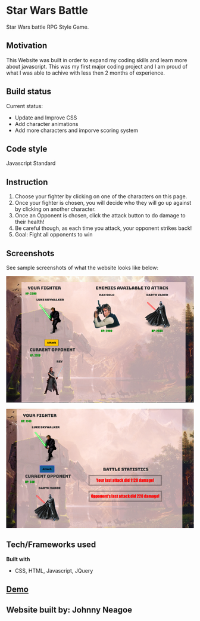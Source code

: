 # Star Wars Battle

Star Wars battle RPG Style Game.

## Motivation

This Website was built in order to expand my coding skills and learn more about javascript. This was my first major coding project and I am proud of what I was able to achive with less then 2 months of experience. 

## Build status

Current status:
- Update and Improve CSS
- Add character animations
- Add more characters and imporve scoring system

## Code style

Javascript Standard

## Instruction

1.	Choose your fighter by clicking on one of the characters on this page. 
2.	Once your fighter is chosen, you will decide who they will go up against by clicking on another character. 
3.	Once an Opponent is chosen, click the attack button to do damage to their health! 
4.	Be careful though, as each time you attack, your opponent strikes back! 
5.	Goal: Fight all opponents to win

## Screenshots 

See sample screenshots of what the website looks like below:


![alt text](https://github.com/JohnnyNeagoe/StarWars-Game/blob/master/assets/images/character.png?raw=true)

![alt text](https://github.com/JohnnyNeagoe/StarWars-Game/blob/master/assets/images/attack.png?raw=true)

## Tech/Frameworks used

<b>Built with</b>

- CSS, HTML, Javascript, JQuery


## [Demo](https://johnnyneagoe.github.io/StarWars-Game/)

## Website built by: Johnny Neagoe

